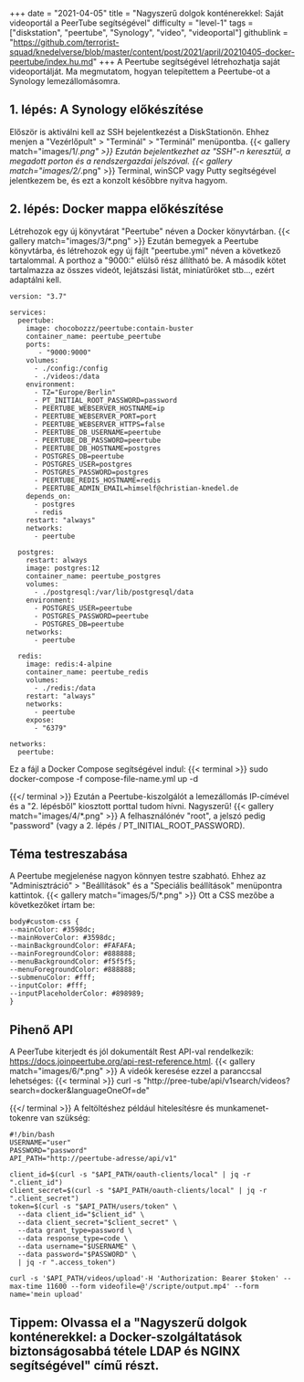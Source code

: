 +++
date = "2021-04-05"
title = "Nagyszerű dolgok konténerekkel: Saját videoportál a PeerTube segítségével"
difficulty = "level-1"
tags = ["diskstation", "peertube", "Synology", "video", "videoportal"]
githublink = "https://github.com/terrorist-squad/knedelverse/blob/master/content/post/2021/april/20210405-docker-peertube/index.hu.md"
+++
A Peertube segítségével létrehozhatja saját videoportálját. Ma megmutatom, hogyan telepítettem a Peertube-ot a Synology lemezállomásomra.
## 1. lépés: A Synology előkészítése
Először is aktiválni kell az SSH bejelentkezést a DiskStationön. Ehhez menjen a "Vezérlőpult" > "Terminál" > "Terminál" menüpontba.
{{< gallery match="images/1/*.png" >}}
Ezután bejelentkezhet az "SSH"-n keresztül, a megadott porton és a rendszergazdai jelszóval.
{{< gallery match="images/2/*.png" >}}
Terminal, winSCP vagy Putty segítségével jelentkezem be, és ezt a konzolt későbbre nyitva hagyom.
## 2. lépés: Docker mappa előkészítése
Létrehozok egy új könyvtárat "Peertube" néven a Docker könyvtárban.
{{< gallery match="images/3/*.png" >}}
Ezután bemegyek a Peertube könyvtárba, és létrehozok egy új fájlt "peertube.yml" néven a következő tartalommal. A porthoz a "9000:" elülső rész állítható be. A második kötet tartalmazza az összes videót, lejátszási listát, miniatűröket stb..., ezért adaptálni kell.
```
version: "3.7"

services:
  peertube:
    image: chocobozzz/peertube:contain-buster
    container_name: peertube_peertube
    ports:
       - "9000:9000"
    volumes:
      - ./config:/config
      - ./videos:/data
    environment:
      - TZ="Europe/Berlin"
      - PT_INITIAL_ROOT_PASSWORD=password
      - PEERTUBE_WEBSERVER_HOSTNAME=ip
      - PEERTUBE_WEBSERVER_PORT=port
      - PEERTUBE_WEBSERVER_HTTPS=false
      - PEERTUBE_DB_USERNAME=peertube
      - PEERTUBE_DB_PASSWORD=peertube
      - PEERTUBE_DB_HOSTNAME=postgres
      - POSTGRES_DB=peertube
      - POSTGRES_USER=postgres
      - POSTGRES_PASSWORD=postgres
      - PEERTUBE_REDIS_HOSTNAME=redis
      - PEERTUBE_ADMIN_EMAIL=himself@christian-knedel.de
    depends_on:
      - postgres
      - redis
    restart: "always"
    networks:
      - peertube

  postgres:
    restart: always
    image: postgres:12
    container_name: peertube_postgres
    volumes:
      - ./postgresql:/var/lib/postgresql/data
    environment:
      - POSTGRES_USER=peertube
      - POSTGRES_PASSWORD=peertube
      - POSTGRES_DB=peertube
    networks:
      - peertube

  redis:
    image: redis:4-alpine
    container_name: peertube_redis
    volumes:
      - ./redis:/data
    restart: "always"
    networks:
      - peertube
    expose:
      - "6379"

networks:
  peertube:

```
Ez a fájl a Docker Compose segítségével indul:
{{< terminal >}}
sudo docker-compose -f compose-file-name.yml up -d

{{</ terminal >}}
Ezután a Peertube-kiszolgálót a lemezállomás IP-címével és a "2. lépésből" kiosztott porttal tudom hívni. Nagyszerű!
{{< gallery match="images/4/*.png" >}}
A felhasználónév "root", a jelszó pedig "password" (vagy a 2. lépés / PT_INITIAL_ROOT_PASSWORD).
## Téma testreszabása
A Peertube megjelenése nagyon könnyen testre szabható. Ehhez az "Adminisztráció" > "Beállítások" és a "Speciális beállítások" menüpontra kattintok.
{{< gallery match="images/5/*.png" >}}
Ott a CSS mezőbe a következőket írtam be:
```
body#custom-css {
--mainColor: #3598dc;
--mainHoverColor: #3598dc;
--mainBackgroundColor: #FAFAFA;
--mainForegroundColor: #888888;
--menuBackgroundColor: #f5f5f5;
--menuForegroundColor: #888888;
--submenuColor: #fff;
--inputColor: #fff;
--inputPlaceholderColor: #898989;
}

```

## Pihenő API
A PeerTube kiterjedt és jól dokumentált Rest API-val rendelkezik: https://docs.joinpeertube.org/api-rest-reference.html.
{{< gallery match="images/6/*.png" >}}
A videók keresése ezzel a paranccsal lehetséges:
{{< terminal >}}
curl -s "http://pree-tube/api/v1search/videos?search=docker&languageOneOf=de"

{{</ terminal >}}
A feltöltéshez például hitelesítésre és munkamenet-tokenre van szükség:
```
#!/bin/bash
USERNAME="user"
PASSWORD="password"
API_PATH="http://peertube-adresse/api/v1"

client_id=$(curl -s "$API_PATH/oauth-clients/local" | jq -r ".client_id")
client_secret=$(curl -s "$API_PATH/oauth-clients/local" | jq -r ".client_secret")
token=$(curl -s "$API_PATH/users/token" \
  --data client_id="$client_id" \
  --data client_secret="$client_secret" \
  --data grant_type=password \
  --data response_type=code \
  --data username="$USERNAME" \
  --data password="$PASSWORD" \
  | jq -r ".access_token")

curl -s '$API_PATH/videos/upload'-H 'Authorization: Bearer $token' --max-time 11600 --form videofile=@'/scripte/output.mp4' --form name='mein upload' 

```

## Tippem: Olvassa el a "Nagyszerű dolgok konténerekkel: a Docker-szolgáltatások biztonságosabbá tétele LDAP és NGINX segítségével" című részt.
